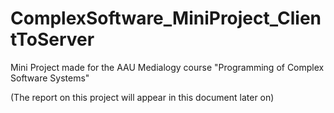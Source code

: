 # ComplexSoftware_MiniProject_ClientToServer
Mini Project made for the AAU Medialogy course "Programming of Complex Software Systems"


(The report on this project will appear in this document later on)
